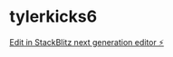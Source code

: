 # tylerkicks6

[Edit in StackBlitz next generation editor ⚡️](https://stackblitz.com/~/github.com/musubitechnology/tylerkicks6)
